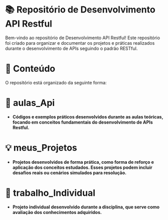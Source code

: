 # 📚 Repositório de Desenvolvimento API Restful
Bem-vindo ao repositório de Desenvolvimento API Restful! Este repositório foi criado para organizar e documentar os projetos e práticas realizados durante o desenvolvimento de APIs seguindo o padrão RESTful.

# 📑 Conteúdo
O repositório está organizado da seguinte forma:

# 📖  aulas_Api
- **Códigos e exemplos práticos desenvolvidos durante as aulas teóricas, focando em conceitos fundamentais do desenvolvimento de APIs Restful.**
  
# 💡 meus_Projetos
- **Projetos desenvolvidos de forma prática, como forma de reforço e aplicação dos conceitos estudados. Esses projetos podem incluir desafios reais ou cenários simulados para resolução.**
  
# 🚀 trabalho_Individual
- **Projeto individual desenvolvido durante a disciplina, que serve como avaliação dos conhecimentos adquiridos.**

